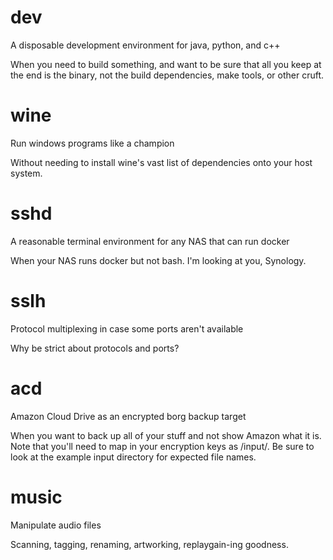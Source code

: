 # dev
A disposable development environment for java, python, and c++

When you need to build something, and want to be sure that all you keep at the end is the binary, not the build dependencies, make tools, or other cruft.

# wine
Run windows programs like a champion

Without needing to install wine's vast list of dependencies onto your host system.

# sshd
A reasonable terminal environment for any NAS that can run docker

When your NAS runs docker but not bash. I'm looking at you, Synology.

# sslh
Protocol multiplexing in case some ports aren't available

Why be strict about protocols and ports?

# acd
Amazon Cloud Drive as an encrypted borg backup target

When you want to back up all of your stuff and not show Amazon what it is. Note that you'll need to map in your encryption keys as /input/. Be sure to look at the example input directory for expected file names.

# music
Manipulate audio files

Scanning, tagging, renaming, artworking, replaygain-ing goodness.
